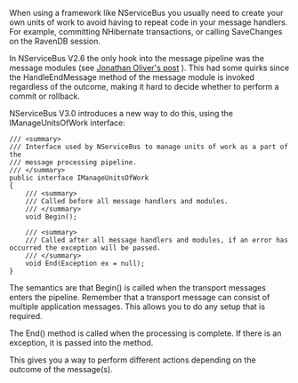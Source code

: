 <!--
title: "Unit of Work in NServiceBus"
tags: 
-->

When using a framework like NServiceBus you usually need to create your own units of work to avoid having to repeat code in your message handlers. For example, committing NHibernate transactions, or calling SaveChanges on the RavenDB session.

In NServiceBus V2.6 the only hook into the message pipeline was the message modules (see [Jonathan Oliver's post](http://blog.jonathanoliver.com/2010/04/extending-nservicebus-thread-specific-message-modules/)
). This had some quirks since the HandleEndMessage method of the message module is invoked regardless of the outcome, making it hard to decide whether to perform a commit or rollback.

NServiceBus V3.0 introduces a new way to do this, using the IManageUnitsOfWork interface:


```
/// <summary>
/// Interface used by NServiceBus to manage units of work as a part of the
/// message processing pipeline.
/// </summary>
public interface IManageUnitsOfWork
{
    /// <summary>
    /// Called before all message handlers and modules.
    /// </summary>
    void Begin();

    /// <summary>
    /// Called after all message handlers and modules, if an error has occurred the exception will be passed.
    /// </summary>
    void End(Exception ex = null);
}
```
 The semantics are that Begin() is called when the transport messages enters the pipeline. Remember that a transport message can consist of multiple application messages. This allows you to do any setup that is required. 

The End() method is called when the processing is complete. If there is an exception, it is passed into the method. 

This gives you a way to perform different actions depending on the outcome of the message(s).

